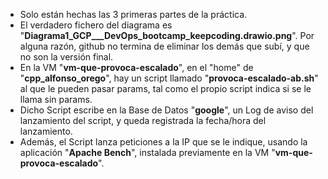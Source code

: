* Solo están hechas las 3 primeras partes de la práctica. 
* El verdadero fichero del diagrama es "**Diagrama1_GCP___DevOps_bootcamp_keepcoding.drawio.png**". Por alguna razón, github no termina de eliminar los demás que subí, y que no son la versión final.  
* En la VM "**vm-que-provoca-escalado**", en el "home" de "**cpp_alfonso_orego**", hay un script llamado "**provoca-escalado-ab.sh**" al que le pueden pasar params, tal como el propio script indica si se le llama sin params. 
* Dicho Script escribe en la Base de Datos "**google**", un Log de aviso del lanzamiento del script, y queda registrada la fecha/hora del lanzamiento.
* Además, el Script lanza peticiones a la IP que se le indique, usando la aplicación "**Apache Bench**", instalada previamente en la VM "**vm-que-provoca-escalado**". 
